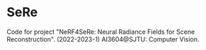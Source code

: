# SeRe
Code for project "NeRF4SeRe: Neural Radiance Fields for Scene Reconstruction". (2022-2023-1) AI3604@SJTU: Computer Vision.
